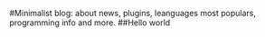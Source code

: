 #Minimalist blog: about news, plugins, leanguages most populars, programming info and more.
##Hello world
